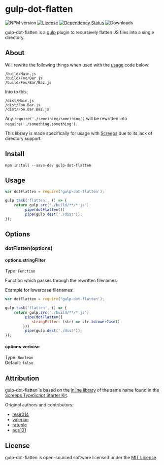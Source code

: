 # gulp-dot-flatten

![NPM version](https://img.shields.io/npm/v/gulp-dot-flatten.svg)
[![License](https://img.shields.io/npm/l/gulp-dot-flatten.svg)](https://opensource.org/licenses/MIT)
[![Dependency Status](https://gemnasium.com/badges/github.com/WaveHack/gulp-dot-flatten.svg)](https://gemnasium.com/github.com/WaveHack/gulp-dot-flatten)
![Downloads](https://img.shields.io/npm/dm/gulp-dot-flatten.svg)

gulp-dot-flatten is a [gulp](https://github.com/gulpjs/gulp) plugin to recursively flatten JS files into a single directory.

## About


Will rewrite the following things when used with the [usage](#usage) code below:  

```
/build/Main.js
/build/Foo/Bar.js
/build/Foo/Bar/Baz.js
```

Into to this:

```
/dist/Main.js
/dist/Foo.Bar.js
/dist/Foo.Bar.Baz.js
```

Any `require('./something/something')` will be rewritten into `require('./something.something')`.

This library is made specifically for usage with [Screeps](https://screeps.com/) due to its lack of directory support.

## Install

`npm install --save-dev gulp-dot-flatten`

## Usage

```js
var dotFlatten = require('gulp-dot-flatten');

gulp.task('flatten', () => {
    return gulp.src('./build/**/*.js')
        .pipe(dotFlatten())
        .pipe(gulp.dest('./dist'));
});
```

## Options

### dotFlatten(options)

#### options.stringFilter

Type: `Function`

Function which passes through the rewritten filenames.

Example for lowercase filenames:

```js
var dotFlatten = require('gulp-dot-flatten');

gulp.task('flatten', () => {
    return gulp.src('./build/**/*.js')
        .pipe(dotFlatten({
            stringFilter: (str) => str.toLowerCase()
        }))
        .pipe(gulp.dest('./dist'));
});
```


#### options.verbose

Type: `Boolean`  
Default: `false`

## Attribution

gulp-dot-flatten is based on the [inline library](https://github.com/screepers/screeps-typescript-starter/blob/master/libs/gulp-dot-flatten.js) of the same name found in the [Screeps TypeScript Starter Kit](https://github.com/screepers/screeps-typescript-starter).

Original authors and contributors:

- [resir014](https://github.com/resir014)
- [valerian](https://github.com/valerian)
- [ratuple](https://github.com/ratuple)
- [ags131](https://github.com/ags131)

## License

gulp-dot-flatten is open-sourced software licensed under the [MIT License](https://opensource.org/licenses/MIT).
